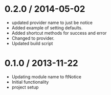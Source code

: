 
0.2.0 / 2014-05-02 
==================

  * updated provider name to just be notice
  * Added example of setting defaults.
  * Added shortcut methods for success and error
  * Changed to provider.
  * Updated build script

0.1.0 / 2013-11-22 
==================

  * Updating module name to ftNotice
  * Initial functionality
  * project setup
